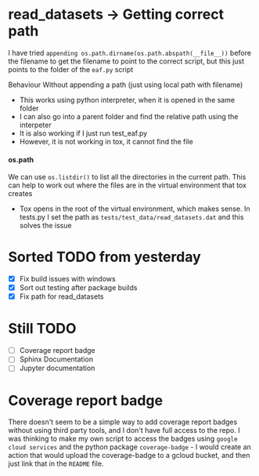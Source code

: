 # read_datasets -> Getting correct path 
I have tried `appending os.path.dirname(os.path.abspath(__file__))` before the filename to get the filename to point to the correct script, but this just points to the folder of the `eaf.py` script

Behaviour Without appending a path (just using local path with filename)
* This works using python interpreter, when it is opened in the same folder
* I can also go into a parent folder and find the relative path using the interpeter
* It is also working if I just run test_eaf.py
* However, it is not working in tox, it cannot find the file

#### os.path
We can use `os.listdir()` to list all the directories in the current path. This can help to work out where the files are in the virtual environment that tox creates
* Tox opens in the root of the virtual environment, which makes sense. In tests.py I set the path as  `tests/test_data/read_datasets.dat` and this solves the issue

# Sorted TODO from yesterday
* [x] Fix build issues with windows
* [x] Sort out testing after package builds 
* [x] Fix path for read_datasets

# Still TODO
* [ ] Coverage report badge
* [ ] Sphinx Documentation
* [ ] Jupyter documentation

# Coverage report badge
There doesn't seem to be a simple way to add coverage report badges without using third party tools, and I don't have full access to the repo. 
I was thinking to make my own script to access the badges using `google cloud services` and the python package `coverage-badge` - I would create an action that would upload the coverage-badge to a gcloud bucket, and then just link that in the `README` file.